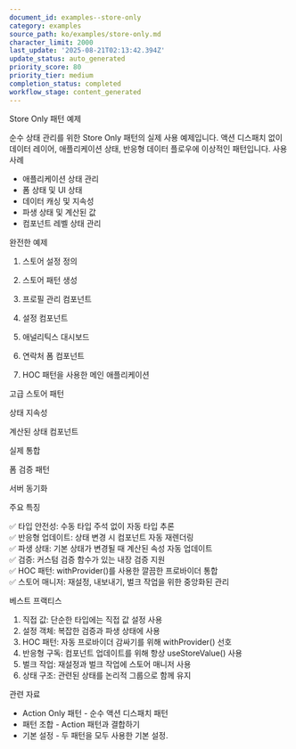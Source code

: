 ```yaml
---
document_id: examples--store-only
category: examples
source_path: ko/examples/store-only.md
character_limit: 2000
last_update: '2025-08-21T02:13:42.394Z'
update_status: auto_generated
priority_score: 80
priority_tier: medium
completion_status: completed
workflow_stage: content_generated
---
```

Store Only 패턴 예제

순수 상태 관리를 위한 Store Only 패턴의 실제 사용 예제입니다. 액션 디스패치 없이 데이터 레이어, 애플리케이션 상태, 반응형 데이터 플로우에 이상적인 패턴입니다. 사용 사례

- 애플리케이션 상태 관리
- 폼 상태 및 UI 상태
- 데이터 캐싱 및 지속성
- 파생 상태 및 계산된 값
- 컴포넌트 레벨 상태 관리

완전한 예제

1. 스토어 설정 정의

2. 스토어 패턴 생성

3. 프로필 관리 컴포넌트

4. 설정 컴포넌트

5. 애널리틱스 대시보드

6. 연락처 폼 컴포넌트

7. HOC 패턴을 사용한 메인 애플리케이션

고급 스토어 패턴

상태 지속성

계산된 상태 컴포넌트

실제 통합

폼 검증 패턴

서버 동기화

주요 특징

✅ 타입 안전성: 수동 타입 주석 없이 자동 타입 추론  
✅ 반응형 업데이트: 상태 변경 시 컴포넌트 자동 재렌더링  
✅ 파생 상태: 기본 상태가 변경될 때 계산된 속성 자동 업데이트  
✅ 검증: 커스텀 검증 함수가 있는 내장 검증 지원  
✅ HOC 패턴: withProvider()를 사용한 깔끔한 프로바이더 통합  
✅ 스토어 매니저: 재설정, 내보내기, 벌크 작업을 위한 중앙화된 관리

베스트 프랙티스

1. 직접 값: 단순한 타입에는 직접 값 설정 사용
2. 설정 객체: 복잡한 검증과 파생 상태에 사용
3. HOC 패턴: 자동 프로바이더 감싸기를 위해 withProvider() 선호
4. 반응형 구독: 컴포넌트 업데이트를 위해 항상 useStoreValue() 사용
5. 벌크 작업: 재설정과 벌크 작업에 스토어 매니저 사용
6. 상태 구조: 관련된 상태를 논리적 그룹으로 함께 유지

관련 자료

- Action Only 패턴 - 순수 액션 디스패치 패턴
- 패턴 조합 - Action 패턴과 결합하기
- 기본 설정 - 두 패턴을 모두 사용한 기본 설정.
